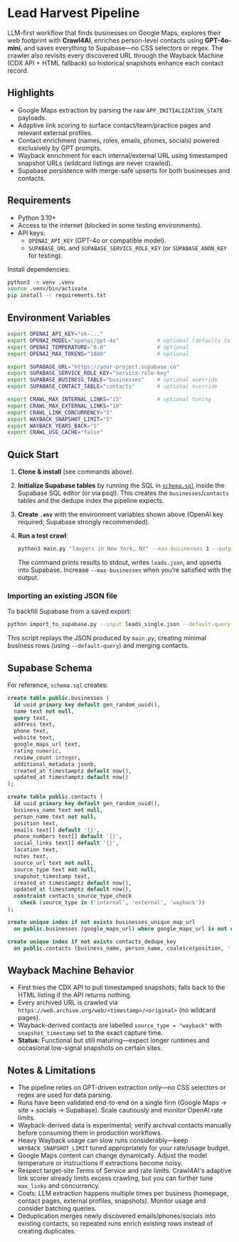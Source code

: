 # Lead Harvest Pipeline

LLM-first workflow that finds businesses on Google Maps, explores their web footprint with **Crawl4AI**, enriches person-level contacts using **GPT-4o-mini**, and saves everything to Supabase—no CSS selectors or regex. The crawler also revisits every discovered URL through the Wayback Machine (CDX API + HTML fallback) so historical snapshots enhance each contact record.

## Highlights
- Google Maps extraction by parsing the raw `APP_INITIALIZATION_STATE` payloads.
- Adaptive link scoring to surface contact/team/practice pages and relevant external profiles.
- Contact enrichment (names, roles, emails, phones, socials) powered exclusively by GPT prompts.
- Wayback enrichment for each internal/external URL using timestamped snapshot URLs (wildcard listings are never crawled).
- Supabase persistence with merge-safe upserts for both businesses and contacts.

## Requirements
- Python 3.10+
- Access to the internet (blocked in some testing environments).
- API keys:
  - `OPENAI_API_KEY` (GPT-4o or compatible model).
  - `SUPABASE_URL` and `SUPABASE_SERVICE_ROLE_KEY` (or `SUPABASE_ANON_KEY` for testing).

Install dependencies:

```bash
python3 -m venv .venv
source .venv/bin/activate
pip install -r requirements.txt
```

## Environment Variables

```bash
export OPENAI_API_KEY="sk-..."
export OPENAI_MODEL="openai/gpt-4o"            # optional (defaults to gpt-4o)
export OPENAI_TEMPERATURE="0.0"                # optional
export OPENAI_MAX_TOKENS="1800"                # optional

export SUPABASE_URL="https://your-project.supabase.co"
export SUPABASE_SERVICE_ROLE_KEY="service-role-key"
export SUPABASE_BUSINESS_TABLE="businesses"    # optional override
export SUPABASE_CONTACT_TABLE="contacts"       # optional override

export CRAWL_MAX_INTERNAL_LINKS="15"           # optional tuning
export CRAWL_MAX_EXTERNAL_LINKS="10"
export CRAWL_LINK_CONCURRENCY="5"
export WAYBACK_SNAPSHOT_LIMIT="5"
export WAYBACK_YEARS_BACK="5"
export CRAWL_USE_CACHE="false"
```

## Quick Start

1. **Clone & install** (see commands above).
2. **Initialize Supabase tables** by running the SQL in [`schema.sql`](schema.sql) inside the Supabase SQL editor (or via psql). This creates the `businesses`/`contacts` tables and the dedupe index the pipeline expects.
3. **Create `.env`** with the environment variables shown above (OpenAI key required; Supabase strongly recommended).
4. **Run a test crawl**:

   ```bash
   python3 main.py "lawyers in New York, NY" --max-businesses 1 --output leads.json
   ```

   The command prints results to stdout, writes `leads.json`, and upserts into Supabase. Increase `--max-businesses` when you’re satisfied with the output.

### Importing an existing JSON file

To backfill Supabase from a saved export:

```bash
python import_to_supabase.py --input leads_single.json --default-query "lawyers in New York, NY"
```

This script replays the JSON produced by `main.py`, creating minimal business rows (using `--default-query`) and merging contacts.

## Supabase Schema

For reference, `schema.sql` creates:

```sql
create table public.businesses (
  id uuid primary key default gen_random_uuid(),
  name text not null,
  query text,
  address text,
  phone text,
  website text,
  google_maps_url text,
  rating numeric,
  review_count integer,
  additional_metadata jsonb,
  created_at timestamptz default now(),
  updated_at timestamptz default now()
);

create table public.contacts (
  id uuid primary key default gen_random_uuid(),
  business_name text not null,
  person_name text not null,
  position text,
  emails text[] default '{}',
  phone_numbers text[] default '{}',
  social_links text[] default '{}',
  location text,
  notes text,
  source_url text not null,
  source_type text not null,
  snapshot_timestamp text,
  created_at timestamptz default now(),
  updated_at timestamptz default now(),
  constraint contacts_source_type_check
    check (source_type in ('internal', 'external', 'wayback'))
);

create unique index if not exists businesses_unique_map_url
  on public.businesses (google_maps_url) where google_maps_url is not null;

create unique index if not exists contacts_dedupe_key
  on public.contacts (business_name, person_name, coalesce(position, ''), source_type, coalesce(snapshot_timestamp, ''));
```

## Wayback Machine Behavior
- First tries the CDX API to pull timestamped snapshots; falls back to the HTML listing if the API returns nothing.
- Every archived URL is crawled via `https://web.archive.org/web/<timestamp>/<original>` (no wildcard pages).
- Wayback-derived contacts are labelled `source_type = "wayback"` with `snapshot_timestamp` set to the exact capture time.
- **Status:** Functional but still maturing—expect longer runtimes and occasional low-signal snapshots on certain sites.

## Notes & Limitations
- The pipeline relies on GPT-driven extraction only—no CSS selectors or regex are used for data parsing.
- Runs have been validated end-to-end on a single firm (Google Maps → site + socials → Supabase). Scale cautiously and monitor OpenAI rate limits.
- Wayback-derived data is experimental; verify archival contacts manually before consuming them in production workflows.
- Heavy Wayback usage can slow runs considerably—keep `WAYBACK_SNAPSHOT_LIMIT` tuned appropriately for your rate/usage budget.
- Google Maps content can change dynamically. Adjust the model temperature or instructions if extractions become noisy.
- Respect target-site Terms of Service and rate limits. Crawl4AI's adaptive link scorer already limits excess crawling, but you can further tune `max_links` and concurrency.
- Costs: LLM extraction happens multiple times per business (homepage, contact pages, external profiles, snapshots). Monitor usage and consider batching queries.
- Deduplication merges newly discovered emails/phones/socials into existing contacts, so repeated runs enrich existing rows instead of creating duplicates.
